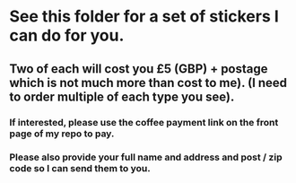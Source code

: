 # See this folder for a set of stickers I can do for you.

## Two of each will cost you £5 (GBP) + postage which is not much more than cost to me).  (I need to order multiple of each type you see).

### If interested, please use the coffee payment link on the front page of my repo to pay.

### Please also provide your full name and address and post / zip code so I can send them to you.